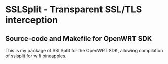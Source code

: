 # SSLSplit - Transparent SSL/TLS interception  
## Source-code and Makefile for OpenWRT SDK

This is my package of SSLSplit for the OpenWRT SDK, allowing compilation of sslsplit for wifi pineapples.
